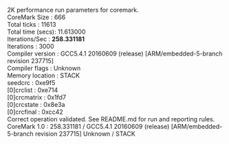 2K performance run parameters for coremark.<br>
CoreMark Size    : 666<br>
Total ticks      : 11613<br>
Total time (secs): 11.613000<br>
Iterations/Sec   : <b>258.331181</b><br>
Iterations       : 3000<br>
Compiler version : GCC5.4.1 20160609 (release) [ARM/embedded-5-branch revision 237715]<br>
Compiler flags   : Unknown<br>
Memory location  : STACK<br>
seedcrc          : 0xe9f5<br>
[0]crclist       : 0xe714<br>
[0]crcmatrix     : 0x1fd7<br>
[0]crcstate      : 0x8e3a<br>
[0]crcfinal      : 0xcc42<br>
Correct operation validated. See README.md for run and reporting rules.<br>
CoreMark 1.0 : 258.331181 / GCC5.4.1 20160609 (release) [ARM/embedded-5-branch revision 237715] Unknown / STACK<br>

